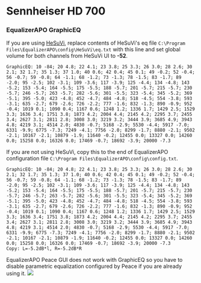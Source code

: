 # Sennheiser HD 700
### EqualizerAPO GraphicEQ
If you are using [HeSuVi](https://sourceforge.net/projects/hesuvi/), replace contents of HeSuVi's eq file `C:\Program Files\EqualizerAPO\config\HeSuVi\eq.txt` with this line and set global volume for both channels from HeSuVi UI to **-52**.
```
GraphicEQ: 10 -84; 20 4.8; 22 4.1; 23 3.8; 25 3.3; 26 3.0; 28 2.6; 30 2.1; 32 1.7; 35 1.3; 37 1.0; 40 0.6; 42 0.4; 45 0.1; 49 -0.2; 52 -0.4; 56 -0.7; 59 -0.8; 64 -1.1; 68 -1.2; 73 -1.3; 78 -1.5; 83 -1.7; 89 -2.0; 95 -2.5; 102 -3.1; 109 -3.6; 117 -3.9; 125 -4.4; 134 -4.8; 143 -5.2; 153 -5.4; 164 -5.5; 175 -5.5; 188 -5.7; 201 -5.7; 215 -5.7; 230 -5.7; 246 -5.7; 263 -5.7; 282 -5.6; 301 -5.5; 323 -5.4; 345 -5.2; 369 -5.1; 395 -5.0; 423 -4.8; 452 -4.7; 484 -4.8; 518 -4.5; 554 -3.8; 593 -3.1; 635 -2.7; 679 -2.6; 726 -2.2; 777 -1.6; 832 -1.3; 890 -0.9; 952 -0.4; 1019 0.1; 1090 0.4; 1167 0.6; 1248 1.2; 1336 1.7; 1429 2.5; 1529 3.3; 1636 3.4; 1751 3.8; 1873 4.2; 2004 4.4; 2145 4.2; 2295 3.7; 2455 3.4; 2627 3.1; 2811 2.8; 3008 3.0; 3219 3.2; 3444 3.9; 3685 4.9; 3943 4.8; 4219 3.1; 4514 2.0; 4830 -0.7; 5168 -2.9; 5530 -4.4; 5917 -7.0; 6331 -9.9; 6775 -7.3; 7249 -4.1; 7756 -2.0; 8299 -1.7; 8880 -2.1; 9502 -2.1; 10167 -2.1; 10879 -1.9; 11640 -0.2; 12455 0.0; 13327 0.0; 14260 0.0; 15258 0.0; 16326 0.0; 17469 -0.7; 18692 -3.9; 20000 -7.3
```
If you are not using HeSuVi, copy this to the end of EqualizerAPO configuration file `C:\Program Files\EqualizerAPO\config\config.txt`.
```
GraphicEQ: 10 -84; 20 4.8; 22 4.1; 23 3.8; 25 3.3; 26 3.0; 28 2.6; 30 2.1; 32 1.7; 35 1.3; 37 1.0; 40 0.6; 42 0.4; 45 0.1; 49 -0.2; 52 -0.4; 56 -0.7; 59 -0.8; 64 -1.1; 68 -1.2; 73 -1.3; 78 -1.5; 83 -1.7; 89 -2.0; 95 -2.5; 102 -3.1; 109 -3.6; 117 -3.9; 125 -4.4; 134 -4.8; 143 -5.2; 153 -5.4; 164 -5.5; 175 -5.5; 188 -5.7; 201 -5.7; 215 -5.7; 230 -5.7; 246 -5.7; 263 -5.7; 282 -5.6; 301 -5.5; 323 -5.4; 345 -5.2; 369 -5.1; 395 -5.0; 423 -4.8; 452 -4.7; 484 -4.8; 518 -4.5; 554 -3.8; 593 -3.1; 635 -2.7; 679 -2.6; 726 -2.2; 777 -1.6; 832 -1.3; 890 -0.9; 952 -0.4; 1019 0.1; 1090 0.4; 1167 0.6; 1248 1.2; 1336 1.7; 1429 2.5; 1529 3.3; 1636 3.4; 1751 3.8; 1873 4.2; 2004 4.4; 2145 4.2; 2295 3.7; 2455 3.4; 2627 3.1; 2811 2.8; 3008 3.0; 3219 3.2; 3444 3.9; 3685 4.9; 3943 4.8; 4219 3.1; 4514 2.0; 4830 -0.7; 5168 -2.9; 5530 -4.4; 5917 -7.0; 6331 -9.9; 6775 -7.3; 7249 -4.1; 7756 -2.0; 8299 -1.7; 8880 -2.1; 9502 -2.1; 10167 -2.1; 10879 -1.9; 11640 -0.2; 12455 0.0; 13327 0.0; 14260 0.0; 15258 0.0; 16326 0.0; 17469 -0.7; 18692 -3.9; 20000 -7.3
Copy: L=-5.2dB*l, R=-5.2dB*R
```
EqualizerAPO Peace GUI does not work with GraphicEQ so you have to disable parametric equalization configured by Peace if you are already using it.
![](https://raw.githubusercontent.com/jaakkopasanen/AutoEq/master/results/Innerfidelity%202017/innerfidelity/onear/Sennheiser%20HD%20700/Sennheiser%20HD%20700.png)
